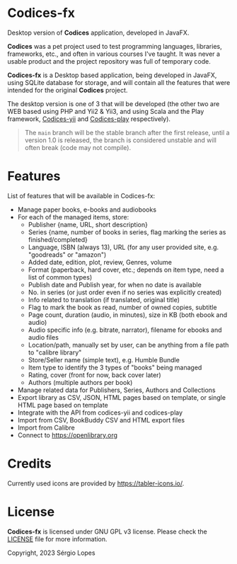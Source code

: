 # Codices-fx

Desktop version of **Codices** application, developed in JavaFX.

**Codices** was a pet project used to test programming languages, libraries, frameworks, etc., and often
in various courses I've taught. It was never a usable product and the project repository was full of
temporary code.

**Codices-fx** is a Desktop based application, being developed in JavaFX, using SQLite database for storage,
and will contain all the features that were intended for the original **Codices** project.

The desktop version is one of 3 that will be developed (the other two are WEB based using PHP and Yii2 & Yii3,
and using Scala and the Play framework, [Codices-yii](https://github.com/Knitter/codices-yii) and
[Codices-play](https://github.com/Knitter/codices-play) respectively).

> The ```main``` branch will be the stable branch after the first release, until a version 1.0 is released,
> the branch is considered unstable and will often break (code may not compile).

# Features
List of features that  will be available in Codices-fx:

* Manage paper books, e-books and audiobooks
* For each of the managed items, store:
    * Publisher {name, URL, short description}
    * Series {name, number of books in series, flag marking the series as finished/completed}
    * Language, ISBN (always 13), URL (for any user provided site, e.g. "goodreads" or "amazon")
    * Added date, edition, plot, review, Genres, volume
    * Format (paperback, hard cover, etc.; depends on item type, need a list of common types)
    * Publish date and Publish year, for when no date is available
    * No. in series (or just order even if no series was explicitly created)
    * Info related to translation  (if translated, original title)
    * Flag to mark the book as read, number of owned copies, subtitle
    * Page count, duration (audio, in minutes), size in KB (both ebook and audio)
    * Audio specific info (e.g. bitrate, narrator), filename for ebooks and audio files
    * Location/path, manually set by user, can be anything from a file path to "calibre library"
    * Store/Seller name (simple text), e.g. Humble Bundle
    * Item type to identify the 3 types of "books" being managed
    * Rating, cover (front for now, back cover later)
    * Authors (multiple authors per book)
* Manage related data for Publishers, Series, Authors and Collections
* Export library as CSV, JSON, HTML pages based on template, or single HTML page based on template
* Integrate with the API from codices-yii and codices-play
* Import from CSV, BookBuddy CSV and HTML export files
* Import from Calibre
* Connect to https://openlibrary.org

# Credits

Currently used icons are provided by https://tabler-icons.io/.

# License

**Codices-fx** is licensed under GNU GPL v3 license. Please check the
[LICENSE](https://raw.githubusercontent.com/Knitter/codices-fx/main/LICENSE) file for more information.

Copyright, 2023 Sérgio Lopes 

